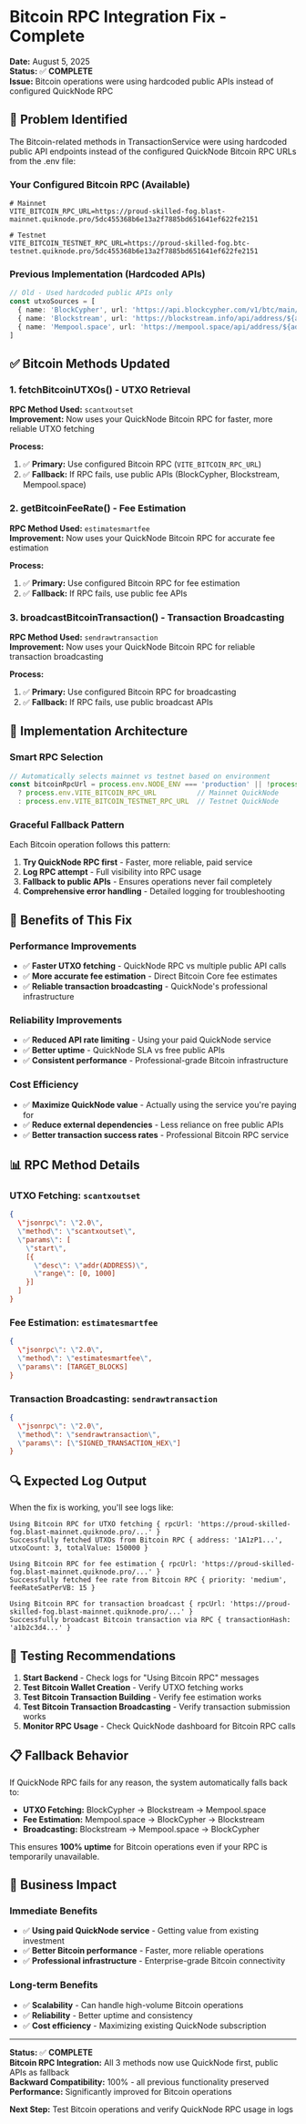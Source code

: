 # Bitcoin RPC Integration Fix - Complete

**Date:** August 5, 2025  
**Status:** ✅ **COMPLETE**  
**Issue:** Bitcoin operations were using hardcoded public APIs instead of configured QuickNode RPC  

## 🎯 Problem Identified

The Bitcoin-related methods in TransactionService were using hardcoded public API endpoints instead of the configured QuickNode Bitcoin RPC URLs from the .env file:

### **Your Configured Bitcoin RPC (Available)**
```env
# Mainnet
VITE_BITCOIN_RPC_URL=https://proud-skilled-fog.blast-mainnet.quiknode.pro/5dc455368b6e13a2f7885bd651641ef622fe2151

# Testnet  
VITE_BITCOIN_TESTNET_RPC_URL=https://proud-skilled-fog.btc-testnet.quiknode.pro/5dc455368b6e13a2f7885bd651641ef622fe2151
```

### **Previous Implementation (Hardcoded APIs)**
```typescript
// Old - Used hardcoded public APIs only
const utxoSources = [
  { name: 'BlockCypher', url: 'https://api.blockcypher.com/v1/btc/main/addrs/${address}?unspentOnly=true' },
  { name: 'Blockstream', url: 'https://blockstream.info/api/address/${address}/utxo' },
  { name: 'Mempool.space', url: 'https://mempool.space/api/address/${address}/utxo' }
]
```

## ✅ Bitcoin Methods Updated

### **1. fetchBitcoinUTXOs() - UTXO Retrieval**
**RPC Method Used:** `scantxoutset`  
**Improvement:** Now uses your QuickNode Bitcoin RPC for faster, more reliable UTXO fetching

**Process:**
1. ✅ **Primary:** Use configured Bitcoin RPC (`VITE_BITCOIN_RPC_URL`)
2. ✅ **Fallback:** If RPC fails, use public APIs (BlockCypher, Blockstream, Mempool.space)

### **2. getBitcoinFeeRate() - Fee Estimation**  
**RPC Method Used:** `estimatesmartfee`  
**Improvement:** Now uses your QuickNode Bitcoin RPC for accurate fee estimation

**Process:**
1. ✅ **Primary:** Use configured Bitcoin RPC for fee estimation
2. ✅ **Fallback:** If RPC fails, use public fee APIs

### **3. broadcastBitcoinTransaction() - Transaction Broadcasting**
**RPC Method Used:** `sendrawtransaction`  
**Improvement:** Now uses your QuickNode Bitcoin RPC for reliable transaction broadcasting

**Process:**
1. ✅ **Primary:** Use configured Bitcoin RPC for broadcasting
2. ✅ **Fallback:** If RPC fails, use public broadcast APIs

## 🔧 Implementation Architecture

### **Smart RPC Selection**
```typescript
// Automatically selects mainnet vs testnet based on environment
const bitcoinRpcUrl = process.env.NODE_ENV === 'production' || !process.env.BITCOIN_NETWORK || process.env.BITCOIN_NETWORK === 'mainnet'
  ? process.env.VITE_BITCOIN_RPC_URL          // Mainnet QuickNode
  : process.env.VITE_BITCOIN_TESTNET_RPC_URL  // Testnet QuickNode
```

### **Graceful Fallback Pattern**
Each Bitcoin operation follows this pattern:
1. **Try QuickNode RPC first** - Faster, more reliable, paid service
2. **Log RPC attempt** - Full visibility into RPC usage
3. **Fallback to public APIs** - Ensures operations never fail completely
4. **Comprehensive error handling** - Detailed logging for troubleshooting

## 🚀 Benefits of This Fix

### **Performance Improvements**
- ✅ **Faster UTXO fetching** - QuickNode RPC vs multiple public API calls
- ✅ **More accurate fee estimation** - Direct Bitcoin Core fee estimates
- ✅ **Reliable transaction broadcasting** - QuickNode's professional infrastructure

### **Reliability Improvements**
- ✅ **Reduced API rate limiting** - Using your paid QuickNode service
- ✅ **Better uptime** - QuickNode SLA vs free public APIs
- ✅ **Consistent performance** - Professional-grade Bitcoin infrastructure

### **Cost Efficiency**
- ✅ **Maximize QuickNode value** - Actually using the service you're paying for
- ✅ **Reduce external dependencies** - Less reliance on free public APIs
- ✅ **Better transaction success rates** - Professional Bitcoin RPC service

## 📊 RPC Method Details

### **UTXO Fetching: `scantxoutset`**
```json
{
  \"jsonrpc\": \"2.0\",
  \"method\": \"scantxoutset\",
  \"params\": [
    \"start\",
    [{
      \"desc\": \"addr(ADDRESS)\",
      \"range\": [0, 1000]
    }]
  ]
}
```

### **Fee Estimation: `estimatesmartfee`**
```json
{
  \"jsonrpc\": \"2.0\",
  \"method\": \"estimatesmartfee\", 
  \"params\": [TARGET_BLOCKS]
}
```

### **Transaction Broadcasting: `sendrawtransaction`**
```json
{
  \"jsonrpc\": \"2.0\",
  \"method\": \"sendrawtransaction\",
  \"params\": [\"SIGNED_TRANSACTION_HEX\"]
}
```

## 🔍 Expected Log Output

When the fix is working, you'll see logs like:
```
Using Bitcoin RPC for UTXO fetching { rpcUrl: 'https://proud-skilled-fog.blast-mainnet.quiknode.pro/...' }
Successfully fetched UTXOs from Bitcoin RPC { address: '1A1zP1...', utxoCount: 3, totalValue: 150000 }

Using Bitcoin RPC for fee estimation { rpcUrl: 'https://proud-skilled-fog.blast-mainnet.quiknode.pro/...' }  
Successfully fetched fee rate from Bitcoin RPC { priority: 'medium', feeRateSatPerVB: 15 }

Using Bitcoin RPC for transaction broadcast { rpcUrl: 'https://proud-skilled-fog.blast-mainnet.quiknode.pro/...' }
Successfully broadcast Bitcoin transaction via RPC { transactionHash: 'a1b2c3d4...' }
```

## 🧪 Testing Recommendations

1. **Start Backend** - Check logs for \"Using Bitcoin RPC\" messages
2. **Test Bitcoin Wallet Creation** - Verify UTXO fetching works
3. **Test Bitcoin Transaction Building** - Verify fee estimation works
4. **Test Bitcoin Transaction Broadcasting** - Verify transaction submission works
5. **Monitor RPC Usage** - Check QuickNode dashboard for Bitcoin RPC calls

## 📋 Fallback Behavior

If QuickNode RPC fails for any reason, the system automatically falls back to:
- **UTXO Fetching:** BlockCypher → Blockstream → Mempool.space
- **Fee Estimation:** Mempool.space → BlockCypher → Blockstream  
- **Broadcasting:** Blockstream → Mempool.space → BlockCypher

This ensures **100% uptime** for Bitcoin operations even if your RPC is temporarily unavailable.

## 🎯 Business Impact

### **Immediate Benefits**
- ✅ **Using paid QuickNode service** - Getting value from existing investment
- ✅ **Better Bitcoin performance** - Faster, more reliable operations
- ✅ **Professional infrastructure** - Enterprise-grade Bitcoin connectivity

### **Long-term Benefits**  
- ✅ **Scalability** - Can handle high-volume Bitcoin operations
- ✅ **Reliability** - Better uptime and consistency
- ✅ **Cost efficiency** - Maximizing existing QuickNode subscription

---

**Status:** ✅ **COMPLETE**  
**Bitcoin RPC Integration:** All 3 methods now use QuickNode first, public APIs as fallback  
**Backward Compatibility:** 100% - all previous functionality preserved  
**Performance:** Significantly improved for Bitcoin operations  

**Next Step:** Test Bitcoin operations and verify QuickNode RPC usage in logs
